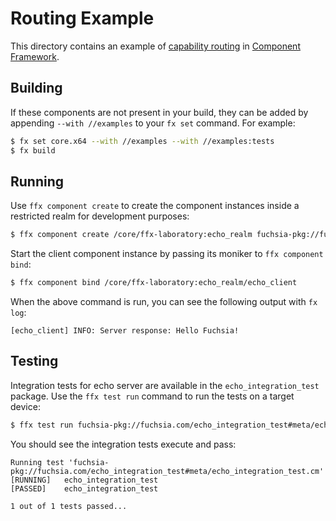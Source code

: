 # Routing Example

This directory contains an example of
[capability routing](/docs/concepts/components/component_manifests#capability-routing)
in [Component Framework](/docs/concepts/components/introduction.md).

## Building

If these components are not present in your build, they can be added by
appending `--with //examples` to your `fx set` command. For example:

```bash
$ fx set core.x64 --with //examples --with //examples:tests
$ fx build
```

## Running

Use `ffx component create` to create the component instances inside a restricted
realm for development purposes:

```bash
$ ffx component create /core/ffx-laboratory:echo_realm fuchsia-pkg://fuchsia.com/components-routing-example#meta/echo_realm.cm
```

Start the client component instance by passing its moniker to
`ffx component bind`:

```bash
$ ffx component bind /core/ffx-laboratory:echo_realm/echo_client
```

When the above command is run, you can see the following output with `fx log`:

```
[echo_client] INFO: Server response: Hello Fuchsia!
```

## Testing

Integration tests for echo server are available in the `echo_integration_test`
package. Use the `ffx test run` command to run the tests on a target device:

```bash
$ ffx test run fuchsia-pkg://fuchsia.com/echo_integration_test#meta/echo_integration_test.cm
```

You should see the integration tests execute and pass:

```
Running test 'fuchsia-pkg://fuchsia.com/echo_integration_test#meta/echo_integration_test.cm'
[RUNNING]	echo_integration_test
[PASSED]	echo_integration_test

1 out of 1 tests passed...
```
